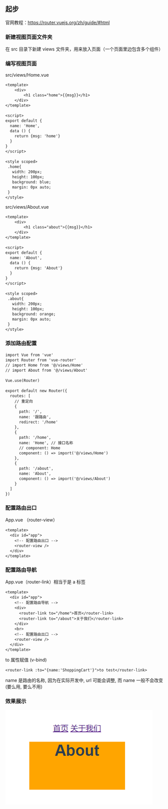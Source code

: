 ## 起步

官网教程：https://router.vuejs.org/zh/guide/#html



### 新建视图页面文件夹

在 src 目录下新建 views 文件夹，用来放入页面（一个页面里边包含多个组件）



### 编写视图页面

src/views/Home.vue

```vue
<template>
    <div>
        <h1 class="home">{{msg}}</h1>
    </div>
</template>

<script>
export default {
  name: 'Home',
  data () {
    return {msg: 'home'}
  }
}
</script>

<style scoped>
 .home{
   width: 200px;
   height: 100px;
   background: blue;
   margin: 0px auto;
 }
</style>
```



src/views/About.vue

```vue
<template>
    <div>
        <h1 class="about">{{msg}}</h1>
    </div>
</template>

<script>
export default {
  name: 'About',
  data () {
    return {msg: 'About'}
  }
}
</script>

<style scoped>
 .about{
   width: 200px;
   height: 100px;
   background: orange;
   margin: 0px auto;
 }
</style>
```



### 添加路由配置

```vue
import Vue from 'vue'
import Router from 'vue-router'
// import Home from '@/views/Home'
// import About from '@/views/About'

Vue.use(Router)

export default new Router({
  routes: [
    // 重定向
    {
      path: '/',
      name: '跟路由',
      redirect: '/home'
    },
    {
      path: '/home',
      name: 'Home', // 接口名称
      // component: Home
      component: () => import('@/views/Home')
    },
    {
      path: '/about',
      name: 'About',
      component: () => import('@/views/About')
    }
  ]
})
```



### 配置路由出口

App.vue （router-view）

```vue
<template>
  <div id="app">
    <!-- 配置路由出口 -->
    <router-view />
  </div>
</template>
```



### 配置路由导航

App.vue（router-link）相当于是 a 标签

```vue
<template>
  <div id="app">
    <!-- 配置路由导航 -->
    <div>
      <router-link to="/home">首页</router-link>
      <router-link to="/about">关于我们</router-link>
    </div>
    <br>
    <!-- 配置路由出口 -->
    <router-view />
  </div>
</template>
```

to 属性赋值 (v-bind)

```vue
<router-link :to="{name:'ShoppingCart'}">to test</router-link>
```

name 是路由的名称, 因为在实际开发中, url 可能会调整, 而 name 一般不会改变 (要么用, 要么不用)



### 效果展示

![image-20200326161710676](03_起步.assets/image-20200326161710676.png)